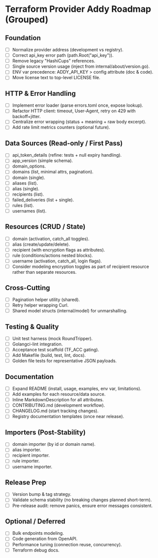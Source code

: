 # Terraform Provider Addy Roadmap (Grouped)

## Foundation
- [ ] Normalize provider address (development vs registry).
- [ ] Correct api_key error path (path.Root("api_key")).
- [ ] Remove legacy "HashiCups" references.
- [ ] Single source version usage (inject from internal/about/version.go).
- [ ] ENV var precedence: ADDY_API_KEY > config attribute (doc & code).
- [ ] Move license text to top-level LICENSE file.

## HTTP & Error Handling
- [ ] Implement error loader (parse errors.toml once, expose lookup).
- [ ] Refactor HTTP client: timeout, User-Agent, retry on 429 with backoff+jitter.
- [ ] Centralize error wrapping (status + meaning + raw body excerpt).
- [ ] Add rate limit metrics counters (optional future).

## Data Sources (Read-only / First Pass)
- [ ] api_token_details (refine: tests + null expiry handling).
- [ ] app_version (simple schema).
- [ ] domain_options.
- [ ] domains (list, minimal attrs, pagination).
- [ ] domain (single).
- [ ] aliases (list).
- [ ] alias (single).
- [ ] recipients (list).
- [ ] failed_deliveries (list + single).
- [ ] rules (list).
- [ ] usernames (list).

## Resources (CRUD / State)
- [ ] domain (activation, catch_all toggles).
- [ ] alias (create/update/delete).
- [ ] recipient (with encryption flags as attributes).
- [ ] rule (conditions/actions nested blocks).
- [ ] username (activation, catch_all, login flags).
- [ ] Consider modeling encryption toggles as part of recipient resource rather than separate resources.

## Cross-Cutting
- [ ] Pagination helper utility (shared).
- [ ] Retry helper wrapping Curl.
- [ ] Shared model structs (internal/model) for unmarshalling.

## Testing & Quality
- [ ] Unit test harness (mock RoundTripper).
- [ ] Golangci-lint integration.
- [ ] Acceptance test scaffold (TF_ACC gating).
- [ ] Add Makefile (build, test, lint, docs).
- [ ] Golden file tests for representative JSON payloads.

## Documentation
- [ ] Expand README (install, usage, examples, env var, limitations).
- [ ] Add examples for each resource/data source.
- [ ] Inline MarkdownDescription for all attributes.
- [ ] CONTRIBUTING.md (development workflow).
- [ ] CHANGELOG.md (start tracking changes).
- [ ] Registry documentation templates (once near release).

## Importers (Post-Stability)
- [ ] domain importer (by id or domain name).
- [ ] alias importer.
- [ ] recipient importer.
- [ ] rule importer.
- [ ] username importer.

## Release Prep
- [ ] Version bump & tag strategy.
- [ ] Validate schema stability (no breaking changes planned short-term).
- [ ] Pre-release audit: remove panics, ensure error messages consistent.

## Optional / Deferred
- [ ] Bulk endpoints modeling.
- [ ] Code generation from OpenAPI.
- [ ] Performance tuning (connection reuse, concurrency).
- [ ] Terraform debug docs.
